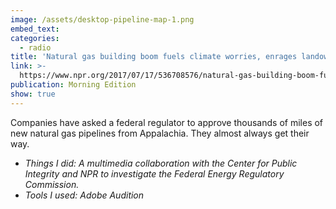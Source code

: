```yaml
---
image: /assets/desktop-pipeline-map-1.png
embed_text:
categories:
  - radio
title: 'Natural gas building boom fuels climate worries, enrages landowners'
link: >-
  https://www.npr.org/2017/07/17/536708576/natural-gas-building-boom-fuels-climate-worries-enrages-landowners
publication: Morning Edition
show: true
---
```


Companies have asked a federal regulator to approve thousands of miles of new natural gas pipelines from Appalachia. They almost always get their way.

* *Things I did: A multimedia collaboration&nbsp;*with the Center for Public Integrity and NPR*&nbsp;to investigate the Federal Energy Regulatory Commission.*
* *Tools I used: Adobe Audition*